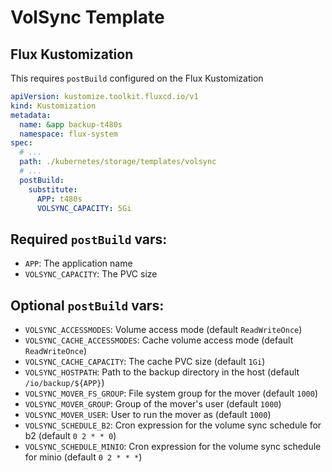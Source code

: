 # VolSync Template

## Flux Kustomization

This requires `postBuild` configured on the Flux Kustomization

```yaml
apiVersion: kustomize.toolkit.fluxcd.io/v1
kind: Kustomization
metadata:
  name: &app backup-t480s
  namespace: flux-system
spec:
  # ...
  path: ./kubernetes/storage/templates/volsync
  # ...
  postBuild:
    substitute:
      APP: t480s
      VOLSYNC_CAPACITY: 5Gi
```

## Required `postBuild` vars:

- `APP`: The application name
- `VOLSYNC_CAPACITY`: The PVC size

## Optional `postBuild` vars:

- `VOLSYNC_ACCESSMODES`: Volume access mode (default `ReadWriteOnce`)
- `VOLSYNC_CACHE_ACCESSMODES`: Cache volume access mode (default `ReadWriteOnce`)
- `VOLSYNC_CACHE_CAPACITY`: The cache PVC size (default `1Gi`)
- `VOLSYNC_HOSTPATH`: Path to the backup directory in the host (default `/io/backup/${APP}`)
- `VOLSYNC_MOVER_FS_GROUP`: File system group for the mover (default `1000`)
- `VOLSYNC_MOVER_GROUP`: Group of the mover's user (default `1000`)
- `VOLSYNC_MOVER_USER`: User to run the mover as (default `1000`)
- `VOLSYNC_SCHEDULE_B2`: Cron expression for the volume sync schedule for b2 (default `0 2 * * 0`)
- `VOLSYNC_SCHEDULE_MINIO`: Cron expression for the volume sync schedule for minio (default `0 2 * * *`)
